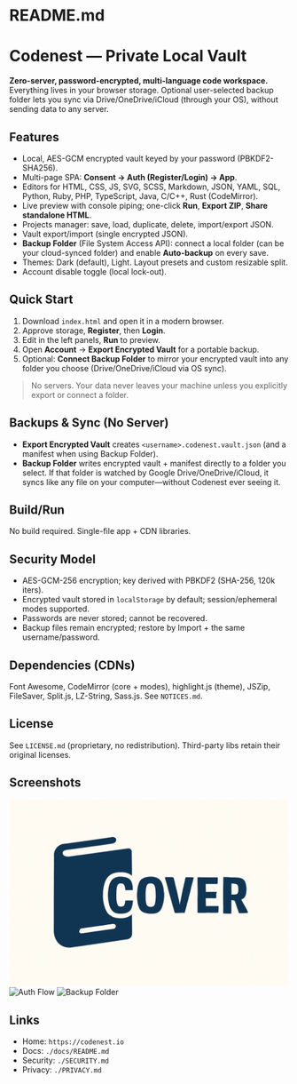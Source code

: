 # README.md
# Codenest — Private Local Vault
**Zero-server, password-encrypted, multi-language code workspace.** Everything lives in your browser storage. Optional user-selected backup folder lets you sync via Drive/OneDrive/iCloud (through your OS), without sending data to any server.

## Features
- Local, AES-GCM encrypted vault keyed by your password (PBKDF2-SHA256).
- Multi-page SPA: **Consent → Auth (Register/Login) → App**.
- Editors for HTML, CSS, JS, SVG, SCSS, Markdown, JSON, YAML, SQL, Python, Ruby, PHP, TypeScript, Java, C/C++, Rust (CodeMirror).
- Live preview with console piping; one-click **Run**, **Export ZIP**, **Share standalone HTML**.
- Projects manager: save, load, duplicate, delete, import/export JSON.
- Vault export/import (single encrypted JSON).
- **Backup Folder** (File System Access API): connect a local folder (can be your cloud-synced folder) and enable **Auto-backup** on every save.
- Themes: Dark (default), Light. Layout presets and custom resizable split.
- Account disable toggle (local lock-out).

## Quick Start
1. Download `index.html` and open it in a modern browser.  
2. Approve storage, **Register**, then **Login**.  
3. Edit in the left panels, **Run** to preview.  
4. Open **Account** → **Export Encrypted Vault** for a portable backup.  
5. Optional: **Connect Backup Folder** to mirror your encrypted vault into any folder you choose (Drive/OneDrive/iCloud via OS sync).  

> No servers. Your data never leaves your machine unless you explicitly export or connect a folder.

## Backups & Sync (No Server)
- **Export Encrypted Vault** creates `<username>.codenest.vault.json` (and a manifest when using Backup Folder).
- **Backup Folder** writes encrypted vault + manifest directly to a folder you select. If that folder is watched by Google Drive/OneDrive/iCloud, it syncs like any file on your computer—without Codenest ever seeing it.

## Build/Run
No build required. Single-file app + CDN libraries.

## Security Model
- AES-GCM-256 encryption; key derived with PBKDF2 (SHA-256, 120k iters).
- Encrypted vault stored in `localStorage` by default; session/ephemeral modes supported.
- Passwords are never stored; cannot be recovered.
- Backup files remain encrypted; restore by Import + the same username/password.

## Dependencies (CDNs)
Font Awesome, CodeMirror (core + modes), highlight.js (theme), JSZip, FileSaver, Split.js, LZ-String, Sass.js. See `NOTICES.md`.

## License
See `LICENSE.md` (proprietary, no redistribution). Third-party libs retain their original licenses.

## Screenshots
![Codenest Editor](docs/assets/editor.png)
![Auth Flow](docs/assets/auth.png)
![Backup Folder](docs/assets/backup.png)

## Links
- Home: `https://codenest.io`  
- Docs: `./docs/README.md`  
- Security: `./SECURITY.md`  
- Privacy: `./PRIVACY.md`
